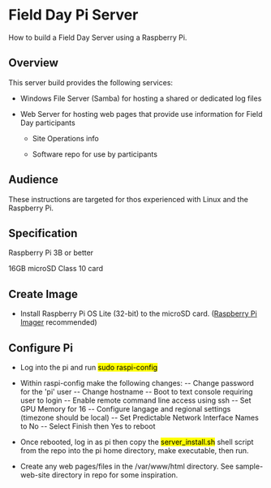 # Field Day Pi Server

How to build a Field Day Server using a Raspberry Pi.

## Overview

This server build provides the following services:

- Windows File Server (Samba) for hosting a shared or dedicated log files
  
- Web Server for hosting web pages that provide use information for Field Day participants
  
  - Site Operations info
  
  - Software repo for use by participants

## Audience

These instructions are targeted for thos experienced with Linux and the Raspberry Pi.

## Specification

Raspberry Pi 3B or better

16GB microSD Class 10 card

## Create Image

- Install Raspberry Pi OS Lite (32-bit) to the microSD card. ([Raspberry Pi Imager](https://www.raspberrypi.org/software/) recommended)

## Configure Pi

- Log into the pi and run <mark>sudo raspi-config</mark>

- Within raspi-config make the following changes:
-- Change password for the 'pi' user
-- Change hostname
-- Boot to text console requiring user to login
-- Enable remote command line access using ssh
-- Set GPU Memory for 16
-- Configure langage and regional settings (timezone should be local)
-- Set Predictable Network Interface Names to No
-- Select Finish then Yes to reboot

- Once rebooted, log in as pi then copy the <mark>server_install.sh</mark> shell script from the repo into the pi home directory, make executable, then run.
- Create any web pages/files in the /var/www/html directory. See sample-web-site directory in repo for some inspiration.



